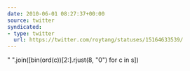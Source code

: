 ```yaml
---
date: 2010-06-01 08:27:37+00:00
source: twitter
syndicated:
- type: twitter
  url: https://twitter.com/roytang/statuses/15164633539/
---
```


" ".join([bin(ord(c))[2:].rjust(8, "0") for c in s])